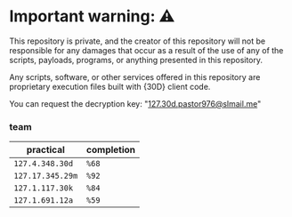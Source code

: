 # Important warning: ⚠️
This repository is private, and the creator of this repository will not be responsible for any damages that occur as a result of the use of any of the scripts, payloads, programs, or anything presented in this repository.

Any scripts, software, or other services offered in this repository are proprietary execution files built with {30D} client code.

You can request the decryption key: "127.30d.pastor976@slmail.me"

### team

| practical | completion |
| ------- | ---------- |
| `127.4.348.30d` | `%68` |
| `127.17.345.29m` | `%92` |
| `127.1.117.30k` | `%84` | 
| `127.1.691.12a` | `%59` | 
